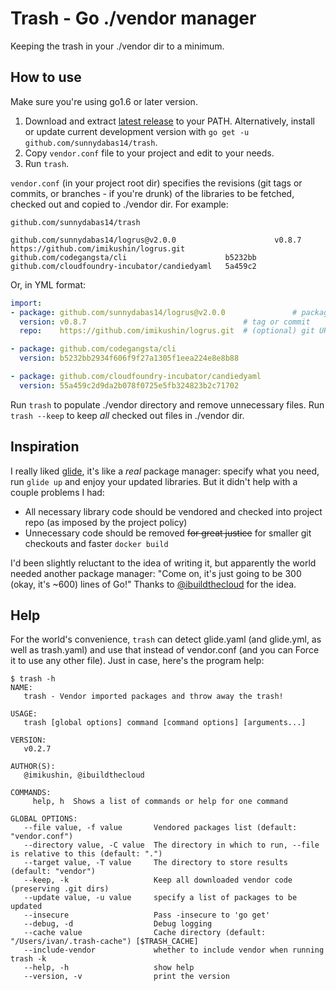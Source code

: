 # Trash - Go ./vendor manager

Keeping the trash in your ./vendor dir to a minimum.

## How to use

Make sure you're using go1.6 or later version.

 1. Download and extract [latest release](https://github.com/sunnydabas14/trash/releases/latest) to your PATH.
    Alternatively, install or update current development version with `go get -u github.com/sunnydabas14/trash`.
 2. Copy `vendor.conf` file to your project and edit to your needs.
 3. Run `trash`.

`vendor.conf` (in your project root dir) specifies the revisions (git tags or commits, or branches - if you're drunk) of the libraries to be fetched, checked out and copied to ./vendor dir. For example:
```
github.com/sunnydabas14/trash

github.com/sunnydabas14/logrus@v2.0.0                      v0.8.7    https://github.com/imikushin/logrus.git
github.com/codegangsta/cli                      b5232bb
github.com/cloudfoundry-incubator/candiedyaml   5a459c2
```

Or, in YML format:
```yaml
import:
- package: github.com/sunnydabas14/logrus@v2.0.0               # package name
  version: v0.8.7                                   # tag or commit
  repo:    https://github.com/imikushin/logrus.git  # (optional) git URL

- package: github.com/codegangsta/cli
  version: b5232bb2934f606f9f27a1305f1eea224e8e8b88

- package: github.com/cloudfoundry-incubator/candiedyaml
  version: 55a459c2d9da2b078f0725e5fb324823b2c71702
```

Run `trash` to populate ./vendor directory and remove unnecessary files. Run `trash --keep` to keep *all* checked out files in ./vendor dir.

## Inspiration

I really liked [glide](https://github.com/Masterminds/glide), it's like a *real* package manager: specify what you need, run `glide up` and enjoy your updated libraries. But it didn't help with a couple problems I had:

- All necessary library code should be vendored and checked into project repo (as imposed by the project policy)
- Unnecessary code should be removed ~~for great justice~~ for smaller git checkouts and faster `docker build`

I'd been slightly reluctant to the idea of writing it, but apparently the world needed another package manager: "Come on, it's just going to be 300 (okay, it's ~600) lines of Go!" Thanks to [@ibuildthecloud](https://github.com/ibuildthecloud) for the idea.

## Help

For the world's convenience, `trash` can detect glide.yaml (and glide.yml, as well as trash.yaml) and use that instead of vendor.conf (and you can Force it to use any other file). Just in case, here's the program help:

```
$ trash -h
NAME:
   trash - Vendor imported packages and throw away the trash!

USAGE:
   trash [global options] command [command options] [arguments...]

VERSION:
   v0.2.7

AUTHOR(S):
   @imikushin, @ibuildthecloud

COMMANDS:
     help, h  Shows a list of commands or help for one command

GLOBAL OPTIONS:
   --file value, -f value       Vendored packages list (default: "vendor.conf")
   --directory value, -C value  The directory in which to run, --file is relative to this (default: ".")
   --target value, -T value     The directory to store results (default: "vendor")
   --keep, -k                   Keep all downloaded vendor code (preserving .git dirs)
   --update value, -u value     specify a list of packages to be updated
   --insecure                   Pass -insecure to 'go get'
   --debug, -d                  Debug logging
   --cache value                Cache directory (default: "/Users/ivan/.trash-cache") [$TRASH_CACHE]
   --include-vendor             whether to include vendor when running trash -k
   --help, -h                   show help
   --version, -v                print the version
```
